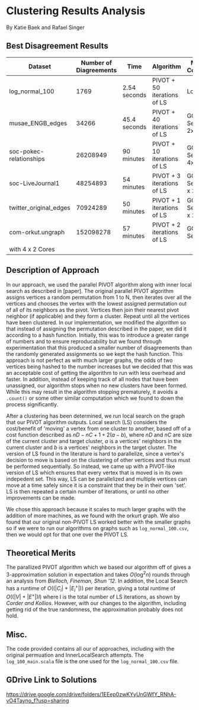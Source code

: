 # Clustering Results Analysis
By Katie Baek and Rafael Singer

## Best Disagreement Results
| Dataset| Number of Diagreements| Time | Algorithm |Method of Computation|
|--------|-----------------------|------|-----------|-----------|
|log_normal_100| 1769 | 2.54 seconds| PIVOT + 50 iterations of LS |Local|
| musae_ENGB_edges | 34266|45.4 seconds | PIVOT + 40 iterations of LS |GCP - N4 Series with 2x2 Cores|
|soc-pokec-relationships | 26208949 | 90 minutes|PIVOT + 10 iterations of LS | GCP - E2 Series with 4x2 Cores|
|soc-LiveJournal1 |48254893 | 54 minutes |PIVOT + 3 iterations of LS| GCP - E2 Series with 4 x 2 Cores |
|twitter_original_edges | 70924289 |50 minutes | PIVOT + 1 iterations of LS | GCP - E2 Series with 4 x 2 Cores|
|com-orkut.ungraph | 152098278| 57 minutes|PIVOT + 2 iterations of LS| GCP - E2 Series
with 4 x 2 Cores|


## Description of Approach
In our approach, we used the parallel PIVOT algorithm along with inner local
search as described in [paper]. The original parallel PIVOT algorithm assigns vertices a
random permutation from 1 to N, then iterates over all the vertices and chooses
the vertex with the lowest assigned permutation out of all of its neighbors as
the pivot. Vertices then join their nearest pivot neighbor (if applicable) and
they form a cluster. Repeat until all the vertices have been clustered. 
In our implementation, we modified the algorithm so that instead of assigning
the permutation described in the paper, we did it according to a hash function.
Initially, this was to introduce a greater range of numbers and to ensure
reproducability but we found through experimentation that this produced a
smaller number of disagreements than the randomly generated assignments so we
kept the hash function. This approach is not perfect as with much larger graphs,
the odds of two vertices being hashed to the number increases but we decided
that this was an acceptable cost of getting the algorithm to run with less
overhead and faster. In addition, instead of keeping track of all nodes that
have been unassigned, our algorithm stops when no new clusters have been formed.
While this may result in the algorithm stopping prematurely, it avoids a
`.count()` or some other similar computation which we found to down the process
significantly. 


After a clustering has been determined, we run local search on the graph that
our PIVOT algorithm outputs. Local search (LS) considers the cost/benefit of 'moving'
a vertex from one cluster to another, based off of a cost function described as 
$nD-nC+1+2(a-b)$, where $nD$ and $nC$ are size of the current cluster and target
cluster, $a$ is a vertices' neighbors in the current cluster and $b$ is a
vertices' neighbors in the target cluster. The version of LS found in the literature is hard
to parallelize, since a vertex's decision to move is based on the clustering of 
other vertices and thus must be performed sequentially. So instead, we came up with a PIVOT-like version of LS which
ensures that every vertex that is moved is in its own indepedent set. This way,
LS can be parallelized and multiple vertices can move at a time safely since it
is a constraint that they be in their own 'set'. LS is then repeated a certain
number of iterations, or until no other improvements can be made. 

We chose this approach because it scales to much larger graphs with the addition
of more machines, as we found with the orkurt graph. We also found that our
original non-PIVOT LS worked better with the smaller graphs so if we were to run
our algorithms on graphs such as `log_normal_100.csv`, then we would opt for
that one over the PIVOT LS. 

## Theoretical Merits
The parallized PIVOT algorithm which we based our algorithm off of gives a $3$-approximation solution in expectation and takes $O(\log ^2 n)$
rounds through an analysis from *Blelloch, Fineman, Shun '12*. In addition, the
Local Search has a runtime of $O((|C_i|+|E_i^+|))$ per iteration, giving a total
runtime of $O((|V|+|E^+|)I)$ where I is the total number of LS iterations, as shown by *Corder and
Kollios*. However, with our changes to the algorithm, including getting rid of
the true randomness, the approximation probably does not hold. 

## Misc.
The code provided contains all our of approaches, including with the original
permuation and InnerLocalSearch attempts. The `log_100_main.scala` file is the
one used for the `log_normal_100.csv` file. 

## GDrive Link to Solutions
https://drive.google.com/drive/folders/1EEep0zwKYyUnGWfY_RNhA-vO4Tayno_f?usp=sharing
